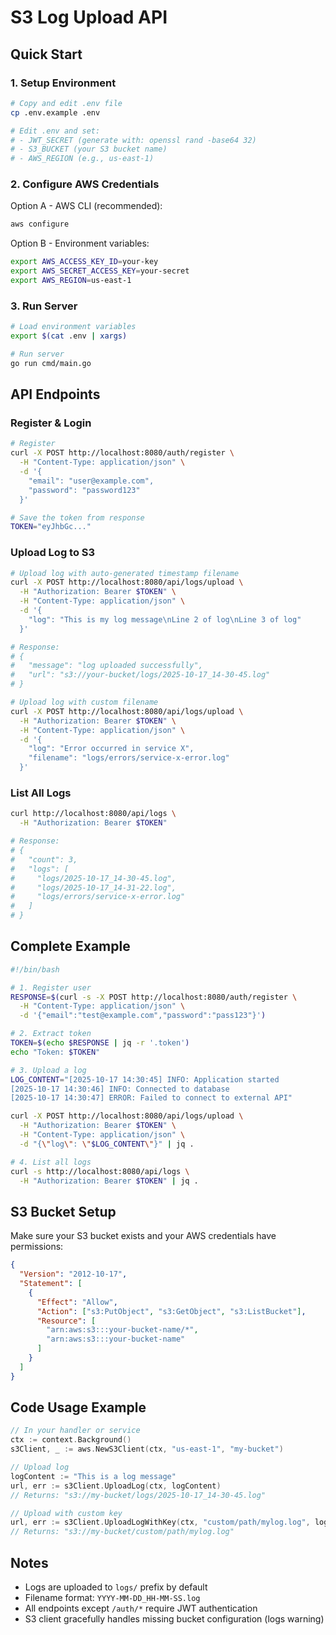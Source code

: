 # S3 Log Upload API

## Quick Start

### 1. Setup Environment

```bash
# Copy and edit .env file
cp .env.example .env

# Edit .env and set:
# - JWT_SECRET (generate with: openssl rand -base64 32)
# - S3_BUCKET (your S3 bucket name)
# - AWS_REGION (e.g., us-east-1)
```

### 2. Configure AWS Credentials

Option A - AWS CLI (recommended):

```bash
aws configure
```

Option B - Environment variables:

```bash
export AWS_ACCESS_KEY_ID=your-key
export AWS_SECRET_ACCESS_KEY=your-secret
export AWS_REGION=us-east-1
```

### 3. Run Server

```bash
# Load environment variables
export $(cat .env | xargs)

# Run server
go run cmd/main.go
```

## API Endpoints

### Register & Login

```bash
# Register
curl -X POST http://localhost:8080/auth/register \
  -H "Content-Type: application/json" \
  -d '{
    "email": "user@example.com",
    "password": "password123"
  }'

# Save the token from response
TOKEN="eyJhbGc..."
```

### Upload Log to S3

```bash
# Upload log with auto-generated timestamp filename
curl -X POST http://localhost:8080/api/logs/upload \
  -H "Authorization: Bearer $TOKEN" \
  -H "Content-Type: application/json" \
  -d '{
    "log": "This is my log message\nLine 2 of log\nLine 3 of log"
  }'

# Response:
# {
#   "message": "log uploaded successfully",
#   "url": "s3://your-bucket/logs/2025-10-17_14-30-45.log"
# }
```

```bash
# Upload log with custom filename
curl -X POST http://localhost:8080/api/logs/upload \
  -H "Authorization: Bearer $TOKEN" \
  -H "Content-Type: application/json" \
  -d '{
    "log": "Error occurred in service X",
    "filename": "logs/errors/service-x-error.log"
  }'
```

### List All Logs

```bash
curl http://localhost:8080/api/logs \
  -H "Authorization: Bearer $TOKEN"

# Response:
# {
#   "count": 3,
#   "logs": [
#     "logs/2025-10-17_14-30-45.log",
#     "logs/2025-10-17_14-31-22.log",
#     "logs/errors/service-x-error.log"
#   ]
# }
```

## Complete Example

```bash
#!/bin/bash

# 1. Register user
RESPONSE=$(curl -s -X POST http://localhost:8080/auth/register \
  -H "Content-Type: application/json" \
  -d '{"email":"test@example.com","password":"pass123"}')

# 2. Extract token
TOKEN=$(echo $RESPONSE | jq -r '.token')
echo "Token: $TOKEN"

# 3. Upload a log
LOG_CONTENT="[2025-10-17 14:30:45] INFO: Application started
[2025-10-17 14:30:46] INFO: Connected to database
[2025-10-17 14:30:47] ERROR: Failed to connect to external API"

curl -X POST http://localhost:8080/api/logs/upload \
  -H "Authorization: Bearer $TOKEN" \
  -H "Content-Type: application/json" \
  -d "{\"log\": \"$LOG_CONTENT\"}" | jq .

# 4. List all logs
curl -s http://localhost:8080/api/logs \
  -H "Authorization: Bearer $TOKEN" | jq .
```

## S3 Bucket Setup

Make sure your S3 bucket exists and your AWS credentials have permissions:

```json
{
  "Version": "2012-10-17",
  "Statement": [
    {
      "Effect": "Allow",
      "Action": ["s3:PutObject", "s3:GetObject", "s3:ListBucket"],
      "Resource": [
        "arn:aws:s3:::your-bucket-name/*",
        "arn:aws:s3:::your-bucket-name"
      ]
    }
  ]
}
```

## Code Usage Example

```go
// In your handler or service
ctx := context.Background()
s3Client, _ := aws.NewS3Client(ctx, "us-east-1", "my-bucket")

// Upload log
logContent := "This is a log message"
url, err := s3Client.UploadLog(ctx, logContent)
// Returns: "s3://my-bucket/logs/2025-10-17_14-30-45.log"

// Upload with custom key
url, err := s3Client.UploadLogWithKey(ctx, "custom/path/mylog.log", logContent)
// Returns: "s3://my-bucket/custom/path/mylog.log"
```

## Notes

- Logs are uploaded to `logs/` prefix by default
- Filename format: `YYYY-MM-DD_HH-MM-SS.log`
- All endpoints except `/auth/*` require JWT authentication
- S3 client gracefully handles missing bucket configuration (logs warning)
